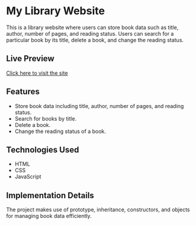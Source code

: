 # My Library Website

This is a library website where users can store book data such as title, author, number of pages, and reading status. Users can search for a particular book by its title, delete a book, and change the reading status.

## Live Preview

[Click here to visit the site](https://suwillwd.github.io/library/)

## Features

- Store book data including title, author, number of pages, and reading status.
- Search for books by title.
- Delete a book.
- Change the reading status of a book.

## Technologies Used

- HTML
- CSS
- JavaScript

## Implementation Details

The project makes use of prototype, inheritance, constructors, and objects for managing book data efficiently.




